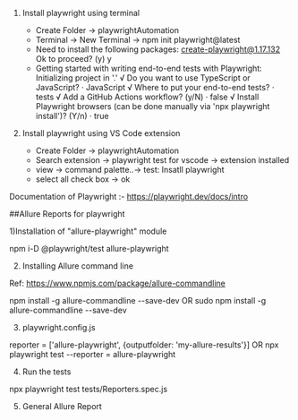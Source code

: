 1) Install playwright using terminal
   - Create Folder -> playwrightAutomation
   - Terminal -> New Terminal -> npm init playwright@latest
   -  Need to install the following packages:
      create-playwright@1.17.132
      Ok to proceed? (y) y
   -  Getting started with writing end-to-end tests with Playwright:
      Initializing project in '.'
     √ Do you want to use TypeScript or JavaScript? · JavaScript
     √ Where to put your end-to-end tests? · tests
     √ Add a GitHub Actions workflow? (y/N) · false
     √ Install Playwright browsers (can be done manually via 'npx playwright install')? (Y/n) · true
  
2) Install playwright using VS Code extension
   - Create Folder -> playwrightAutomation
   - Search extension -> playwright test for vscode -> extension installed
   - view -> command palette..-> test: Insatll playwright
   - select all check box -> ok
  
Documentation of Playwright :-
https://playwright.dev/docs/intro
      
##Allure Reports for playwright

1)Installation of "allure-playwright" module

npm i-D @playwright/test allure-playwright

2) Installing Allure command line

Ref: https://www.npmjs.com/package/allure-commandline

npm install -g allure-commandline --save-dev
OR
sudo npm install -g allure-commandline --save-dev

3) playwright.config.js

reporter = ['allure-playwright', {outputfolder: 'my-allure-results'}]
OR
npx playwright test --reporter = allure-playwright

4) Run the tests

npx playwright test tests/Reporters.spec.js

5) General Allure Report

